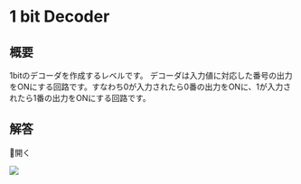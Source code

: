 # 1 bit Decoder

## 概要

1bitのデコーダを作成するレベルです。
デコーダは入力値に対応した番号の出力をONにする回路です。すなわち0が入力されたら0番の出力をONに、1が入力されたら1番の出力をONにする回路です。

## 解答

<div class="spoiler-controller material-icons">&#xE5CF;開く</div>
<div class="spoiler">

![](https://gyazo.com/14ab6c712214512c3244f3c3a2f62970.png)

</div>